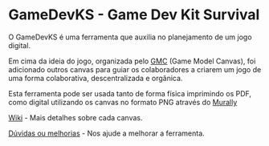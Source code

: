 GameDevKS - Game Dev Kit Survival
===================================

O GameDevKS é uma ferramenta que auxilia no planejamento de um jogo digital. 

Em cima da ideia do jogo, organizada pelo [GMC](http://www.drecon.com.br/GMC/pt-br/) (Game Model Canvas), foi adicionado outros canvas para guiar os colaboradores a criarem um jogo de uma forma colaborativa, descentralizada e orgânica. 

Esta ferramenta pode ser usada tanto de forma física imprimindo os PDF, como digital utilizando os canvas no formato PNG através do [Murally](https://mural.ly/)

[Wiki](https://github.com/drecon/gamedevks/wiki) - Mais detalhes sobre cada canvas.

[Dúvidas ou melhorias](https://github.com/drecon/gamedevks/issues) - Nos ajude a melhorar a ferramenta.
